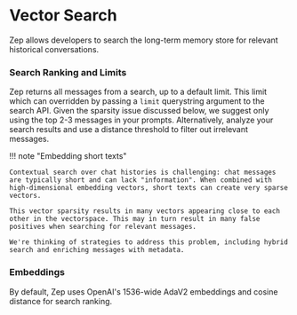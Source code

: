 # Vector Search

Zep allows developers to search the long-term memory store for relevant historical conversations.

### Search Ranking and Limits

Zep returns all messages from a search, up to a default limit. This limit which can overridden by passing a `limit` querystring argument to the search API. Given the sparsity issue discussed below, we suggest only using the top 2-3 messages in your prompts. Alternatively, analyze your search results and use a distance threshold to filter out irrelevant messages.

!!! note "Embedding short texts"

    Contextual search over chat histories is challenging: chat messages are typically short and can lack "information". When combined with high-dimensional embedding vectors, short texts can create very sparse vectors.

    This vector sparsity results in many vectors appearing close to each other in the vectorspace. This may in turn result in many false positives when searching for relevant messages.

    We're thinking of strategies to address this problem, including hybrid search and enriching messages with metadata.

### Embeddings

By default, Zep uses OpenAI's 1536-wide AdaV2 embeddings and cosine distance for search ranking.
